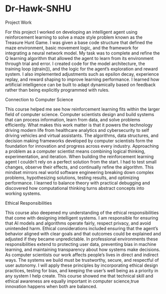 # Dr-Hawk-SNHU
Project Work

For this project I worked on developing an intelligent agent using reinforcement learning to solve a maze style problem known as the Treasure Hunt Game. I was given a base code structure that defined the maze environment, basic movement logic, and the framework for integrating a neural network model. My task was to complete and refine the Q learning algorithm that allowed the agent to learn from its environment through trial and error. I created code for the model architecture, the training loop (qtrain()), and the logic for the agent’s exploration and reward system. I also implemented adjustments such as epsilon decay, experience replay, and reward shaping to improve learning performance. I learned how artificial intelligence can be built to adapt dynamically based on feedback rather than being explicitly programmed with rules.

Connection to Computer Science

This course helped me see how reinforcement learning fits within the larger field of computer science. Computer scientists design and build systems that can process information, learn from data, and solve problems efficiently. What makes this work matter is that it powers the technology driving modern life from healthcare analytics and cybersecurity to self driving vehicles and virtual assistants. The algorithms, data structures, and decision making frameworks developed by computer scientists form the foundation for innovation and progress across every industry.
Approaching a problem as a computer scientist means combining logical thinking, experimentation, and iteration. When building the reinforcement learning agent I couldn’t rely on a perfect solution from the start. I had to test small changes, observe their effects, and continually refine the algorithm. This mindset mirrors real world software engineering breaking down complex problems, hypothesizing solutions, testing results, and optimizing performance. I learned to balance theory with practical debugging and discovered how computational thinking turns abstract concepts into working systems.

Ethical Responsibilities

This course also deepened my understanding of the ethical responsibilities that come with designing intelligent systems. I am responsible for ensuring that AI models and algorithms operate fairly, respect privacy, and avoid unintended harm. Ethical considerations included ensuring that the agent’s behavior aligned with clear goals and that outcomes could be explained and adjusted if they became unpredictable. In professional environments these responsibilities extend to protecting user data, preventing bias in machine learning, and maintaining transparency about how systems make decisions.
As computer scientists our work affects people’s lives in direct and indirect ways. The systems we build must be trustworthy, secure, and respectful of user autonomy. I will apply these principles by incorporating ethical design practices, testing for bias, and keeping the user’s well being as a priority in any system I help create. This course showed me that technical skill and ethical awareness are equally important in computer science,true innovation happens when both are balanced.

